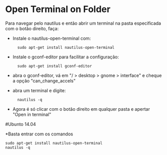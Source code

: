 # Open Terminal on Folder

Para navegar pelo nautilus e então abrir um terminal na pasta especificada com o botão direito, faça:

* Instale o nautilus-open-terminal com:

        sudo apt-get install nautilus-open-terminal
        
* Instale o gconf-editor para facilitar a configuração:

        sudo apt-get install gconf-editor
        
* abra o gconf-editor, vá em "/ > desktop > gnome > interface" e cheque a opção "can_change_accels"

* abra um terminal e digite:

        nautilus -q
        
* Agora é só clicar com o botão direito em qualquer pasta e apertar "Open in terminal"


#Ubunto 14.04

*Basta entrar com os comandos

	sudo apt-get install nautilus-open-terminal
	nautilus -q
